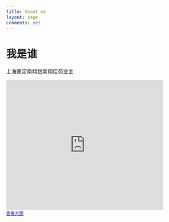 ```yaml
---
title: About me
layout: page
comments: yes
---
```


# 我是谁

上海嘉定南翔银南翔佳苑业主



<iframe width="425" height="350" frameborder="0" scrolling="no" marginheight="0" marginwidth="0" src="http://ditu.google.cn/maps?f=q&amp;source=s_q&amp;hl=zh-CN&amp;geocode=&amp;q=%E5%98%89%E5%AE%9A%E5%8D%97%E7%BF%94%E9%95%87%E9%93%B6%E5%8D%97%E7%BF%94%E4%BD%B3%E8%8B%91&amp;aq=&amp;sll=31.286931,121.306787&amp;sspn=0.003415,0.005166&amp;t=h&amp;brcurrent=3,0x35b241f46a4f615b:0xea84a119f0bad1e3,0,0x35b27040b1f53c33:0x295129423c364a1%3B5,0,0&amp;ie=UTF8&amp;hq=%E9%93%B6%E5%8D%97%E7%BF%94%E4%BD%B3%E8%8B%91&amp;hnear=%E4%B8%8A%E6%B5%B7%E5%B8%82%E5%98%89%E5%AE%9A%E5%8C%BA%E5%8D%97%E7%BF%94%E9%95%87&amp;ll=31.286657,121.305755&amp;spn=0.016042,0.033187&amp;output=embed"></iframe><br /><small><a href="http://ditu.google.cn/maps?f=q&amp;source=embed&amp;hl=zh-CN&amp;geocode=&amp;q=%E5%98%89%E5%AE%9A%E5%8D%97%E7%BF%94%E9%95%87%E9%93%B6%E5%8D%97%E7%BF%94%E4%BD%B3%E8%8B%91&amp;aq=&amp;sll=31.286931,121.306787&amp;sspn=0.003415,0.005166&amp;t=h&amp;brcurrent=3,0x35b241f46a4f615b:0xea84a119f0bad1e3,0,0x35b27040b1f53c33:0x295129423c364a1%3B5,0,0&amp;ie=UTF8&amp;hq=%E9%93%B6%E5%8D%97%E7%BF%94%E4%BD%B3%E8%8B%91&amp;hnear=%E4%B8%8A%E6%B5%B7%E5%B8%82%E5%98%89%E5%AE%9A%E5%8C%BA%E5%8D%97%E7%BF%94%E9%95%87&amp;ll=31.286657,121.305755&amp;spn=0.016042,0.033187" style="color:#0000FF;text-align:left">查看大图</a></small>
